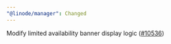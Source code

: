 ```yaml
---
"@linode/manager": Changed
---
```


Modify limited availability banner display logic ([#10536](https://github.com/linode/manager/pull/10536))
